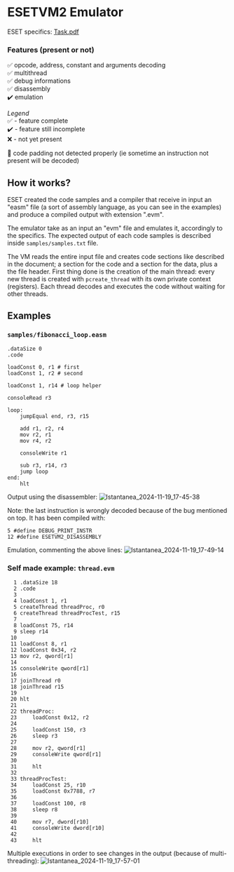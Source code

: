 # ESETVM2 Emulator

ESET specifics: [Task.pdf](https://github.com/user-attachments/files/17654238/Task.pdf)

### Features (present or not)

✅ opcode, address, constant and arguments decoding<br>
✅ multithread<br>
✅ debug informations<br>
✅ disassembly<br>
✔️  emulation<br>


*Legend*<br>
✅ - feature complete<br>
✔️  - feature still incomplete<br>
❌ - not yet present<br>

🐛 code padding not detected properly (ie sometime an instruction not present will be decoded)

## How it works?
ESET created the code samples and a compiler that receive in input an "easm" file (a sort of assembly language, as you can see in the examples) and produce a compiled output with extension ".evm".

The emulator take as an input an "evm" file and emulates it, accordingly to the specifics. The expected output of each code samples is described inside `samples/samples.txt` file.

The VM reads the entire input file and creates code sections like described in the document; a section for the code and a section for the data, plus a the file header.
First thing done is the creation of the main thread: every new thread is created with `pcreate_thread` with its own private context (registers). Each thread decodes and executes the code without waiting for other threads.

## Examples

### `samples/fibonacci_loop.easm`

```
.dataSize 0
.code

loadConst 0, r1 # first
loadConst 1, r2 # second

loadConst 1, r14 # loop helper

consoleRead r3

loop:
	jumpEqual end, r3, r15

	add r1, r2, r4
	mov r2, r1
	mov r4, r2
	
	consoleWrite r1
	
	sub r3, r14, r3
	jump loop
end:
	hlt
```

Output using the disassembler:
![Istantanea_2024-11-19_17-45-38](https://github.com/user-attachments/assets/c1478466-c4e8-4f5a-80cd-32056399c590)

Note: the last instruction is wrongly decoded because of the bug mentioned on top.
It has been compiled with:
```
5 #define DEBUG_PRINT_INSTR
12 #define ESETVM2_DISASSEMBLY
```

Emulation, commenting the above lines:
![Istantanea_2024-11-19_17-49-14](https://github.com/user-attachments/assets/5ca8b229-6b3f-4972-8954-44d5ea2d931c)

### Self made example: `thread.evm`

```
  1 .dataSize 18
  2 .code     
  3 
  4 loadConst 1, r1
  5 createThread threadProc, r0
  6 createThread threadProcTest, r15
  7 
  8 loadConst 75, r14          
  9 sleep r14                  
 10 
 11 loadConst 8, r1            
 12 loadConst 0x34, r2         
 13 mov r2, qword[r1]          
 14 
 15 consoleWrite qword[r1]     
 16 
 17 joinThread r0              
 18 joinThread r15             
 19 
 20 hlt
 21 
 22 threadProc:
 23     loadConst 0x12, r2
 24 
 25     loadConst 150, r3
 26     sleep r3
 27 
 28     mov r2, qword[r1]
 29     consoleWrite qword[r1]
 30 
 31     hlt
 32 
 33 threadProcTest:
 34     loadConst 25, r10
 35     loadConst 0x7788, r7
 36     
 37     loadConst 100, r8
 38     sleep r8
 39 
 40     mov r7, dword[r10]
 41     consoleWrite dword[r10]
 42 
 43     hlt
```

Multiple executions in order to see changes in the output (because of multi-threading):
![Istantanea_2024-11-19_17-57-01](https://github.com/user-attachments/assets/5f91678d-2dba-4893-a082-ff7b5d8b90e6)

